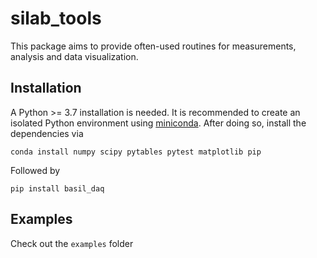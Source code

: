 # silab_tools

This package aims to provide often-used routines for measurements, analysis and data visualization.

## Installation

A Python >= 3.7 installation is needed. It is recommended to create an isolated Python environment using [miniconda](https://docs.conda.io/en/latest/miniconda.html).
After doing so, install the dependencies via

    conda install numpy scipy pytables pytest matplotlib pip

Followed by 

    pip install basil_daq

## Examples
Check out the `examples` folder


